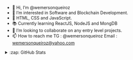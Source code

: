 - 👋 Hi, I’m @wemersonqueiroz
- 👀 I’m interested in Software and Blockchain Development.
- 🌱 HTML, CSS and JavaScript.
- 📚 Currently learning ReactJS, NodeJS and MongDB
- 💞️ I’m looking to collaborate on any entry level projects.
- 📫 How to reach me TG : @wemersonqueiroz Email : wemersonqueiroz@yahoo.com

<details>
  <summary>:zap: GitHub Stats</summary>

  <img align="left" alt="wemersonqueiroz's GitHub Stats" src="https://github-readme-stats.vercel.app/api?username=wemersonqueiroz&show_icons=true&hide_border=false&title_color=ff652f&icon_color=FFE400&bg_color=09131B&text_color=ffffff&border_color=0c1a25" />

</details>
